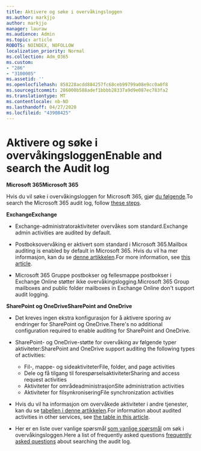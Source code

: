 ```yaml
---
title: Aktivere og søke i overvåkingsloggen
ms.author: markjjo
author: markjjo
manager: lauraw
ms.audience: Admin
ms.topic: article
ROBOTS: NOINDEX, NOFOLLOW
localization_priority: Normal
ms.collection: Adm_O365
ms.custom:
- "286"
- "3100005"
ms.assetid: ''
ms.openlocfilehash: 858228acdd884257fc68ceb99799a08e9cc0a0f8
ms.sourcegitcommit: 286000b588adef1bbbb28337a9d9e087ec783fa2
ms.translationtype: MT
ms.contentlocale: nb-NO
ms.lasthandoff: 04/27/2020
ms.locfileid: "43908425"
---
```

# <a name="enable-and-search-the-audit-log"></a><span data-ttu-id="3279a-102">Aktivere og søke i overvåkingsloggen</span><span class="sxs-lookup"><span data-stu-id="3279a-102">Enable and search the Audit log</span></span>

<span data-ttu-id="3279a-103">**Microsoft 365**</span><span class="sxs-lookup"><span data-stu-id="3279a-103">**Microsoft 365**</span></span>

<span data-ttu-id="3279a-104">Hvis du vil søke i overvåkingsloggen for Microsoft 365, gjør [du følgende](https://docs.microsoft.com/office365/securitycompliance/search-the-audit-log-in-security-and-compliance#search-the-audit-log).</span><span class="sxs-lookup"><span data-stu-id="3279a-104">To search the Microsoft 365 audit log, follow [these steps](https://docs.microsoft.com/office365/securitycompliance/search-the-audit-log-in-security-and-compliance#search-the-audit-log).</span></span>

<span data-ttu-id="3279a-105">**Exchange**</span><span class="sxs-lookup"><span data-stu-id="3279a-105">**Exchange**</span></span>

- <span data-ttu-id="3279a-106">Exchange-administratoraktiviteter overvåkes som standard.</span><span class="sxs-lookup"><span data-stu-id="3279a-106">Exchange admin activities are audited by default.</span></span>

- <span data-ttu-id="3279a-107">Postboksovervåking er aktivert som standard i Microsoft 365.</span><span class="sxs-lookup"><span data-stu-id="3279a-107">Mailbox auditing is enabled by default in Microsoft 365.</span></span> <span data-ttu-id="3279a-108">Hvis du vil ha mer informasjon, kan du se [denne artikkelen](https://docs.microsoft.com/office365/securitycompliance/enable-mailbox-auditing).</span><span class="sxs-lookup"><span data-stu-id="3279a-108">For more information, see  [this article](https://docs.microsoft.com/office365/securitycompliance/enable-mailbox-auditing).</span></span>

- <span data-ttu-id="3279a-109">Microsoft 365 Gruppe postbokser og fellesmappe postbokser i Exchange Online støtter ikke overvåkingslogging.</span><span class="sxs-lookup"><span data-stu-id="3279a-109">Microsoft 365 Group mailboxes and public folder mailboxes in Exchange Online don't support audit logging.</span></span>

<span data-ttu-id="3279a-110">**SharePoint og OneDrive**</span><span class="sxs-lookup"><span data-stu-id="3279a-110">**SharePoint and OneDrive**</span></span>

- <span data-ttu-id="3279a-111">Det kreves ingen ekstra konfigurasjon for å aktivere sporing av endringer for SharePoint og OneDrive.</span><span class="sxs-lookup"><span data-stu-id="3279a-111">There's no additional configuration required to enable auditing for SharePoint and OneDrive.</span></span>

- <span data-ttu-id="3279a-112">SharePoint- og OneDrive-støtte for overvåking av følgende typer aktiviteter:</span><span class="sxs-lookup"><span data-stu-id="3279a-112">SharePoint and OneDrive support auditing the following types of activities:</span></span>

    - <span data-ttu-id="3279a-113">Fil-, mappe- og sideaktiviteter</span><span class="sxs-lookup"><span data-stu-id="3279a-113">File, folder, and page activities</span></span>
    - <span data-ttu-id="3279a-114">Dele og få tilgang til forespørselsaktiviteter</span><span class="sxs-lookup"><span data-stu-id="3279a-114">Sharing and access request activities</span></span>
    - <span data-ttu-id="3279a-115">Aktiviteter for områdeadministrasjon</span><span class="sxs-lookup"><span data-stu-id="3279a-115">Site administration activities</span></span>
    - <span data-ttu-id="3279a-116">Aktiviteter for filsynkronisering</span><span class="sxs-lookup"><span data-stu-id="3279a-116">File synchronization activities</span></span>

- <span data-ttu-id="3279a-117">Hvis du vil ha informasjon om overvåkede aktiviteter i andre tjenester, kan du se [tabellen i denne artikkelen](https://docs.microsoft.com/office365/securitycompliance/search-the-audit-log-in-security-and-compliance#audited-activities).</span><span class="sxs-lookup"><span data-stu-id="3279a-117">For information about audited activities in other services, see  [the table in this article](https://docs.microsoft.com/office365/securitycompliance/search-the-audit-log-in-security-and-compliance#audited-activities).</span></span>

- <span data-ttu-id="3279a-118">Her er en liste over vanlige spørsmål [som vanlige spørsmål](https://docs.microsoft.com/office365/securitycompliance/search-the-audit-log-in-security-and-compliance#frequently-asked-questions) om søk i overvåkingsloggen.</span><span class="sxs-lookup"><span data-stu-id="3279a-118">Here a list of frequently asked questions [frequently asked questions](https://docs.microsoft.com/office365/securitycompliance/search-the-audit-log-in-security-and-compliance#frequently-asked-questions) about searching the audit log.</span></span>